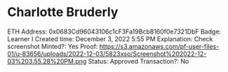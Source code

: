 # Charlotte Bruderly

ETH Address: 0x0683Cd96043106c1cF3Fa19Bcb8160f0e7321DbF
Badge: Learner I
Created time: December 3, 2022 5:55 PM
Explanation: Check screenshot
Minted?: Yes
Proof: https://s3.amazonaws.com/pf-user-files-01/u-83656/uploads/2022-12-03/5823xso/Screenshot%202022-12-03%203.55.28%20PM.png
Status: Approved
Transaction?: No